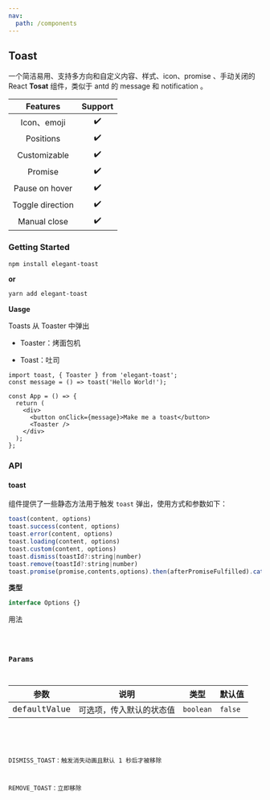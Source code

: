 ```yaml
---
nav:
  path: /components
---
```


## Toast

一个简洁易用、支持多方向和自定义内容、样式、icon、promise 、手动关闭的 React **Tosat** 组件，类似于 antd 的 message 和 notification 。

|     Features     | Support |
| :--------------: | :-----: |
|   Icon、emoji    |   ✔️    |
|    Positions     |   ✔️    |
|   Customizable   |   ✔️    |
|     Promise      |   ✔️    |
|  Pause on hover  |   ✔️    |
| Toggle direction |   ✔️    |
|   Manual close   |   ✔️    |

### Getting Started

```bash
npm install elegant-toast
```

**or**

```bash
yarn add elegant-toast
```

**Uasge**

Toasts 从 Toaster 中弹出

- Toaster：烤面包机

- Toast：吐司

```tsx | pure
import toast, { Toaster } from 'elegant-toast';
const message = () => toast('Hello World!');

const App = () => {
  return (
    <div>
      <button onClick={message}>Make me a toast</button>
      <Toaster />
    </div>
  );
};
```

### API

#### toast

组件提供了一些静态方法用于触发 `toast` 弹出，使用方式和参数如下：

```js
toast(content, options)
toast.success(content, options)
toast.error(content, options)
toast.loading(content, options)
toast.custom(content, options)
toast.dismiss(toastId?:string|number)
toast.remove(toastId?:string|number)
toast.promise(promise,contents,options).then(afterPromiseFulfilled).catch(afterPromiseRejected)
```

**类型**

```ts
interface Options {}
```

用法

<code src="./demo/demo1.tsx" />

### Params

| 参数         | 说明                     | 类型      | 默认值  |
| ------------ | ------------------------ | --------- | ------- |
| defaultValue | 可选项，传入默认的状态值 | `boolean` | `false` |

###

DISMISS_TOAST：触发消失动画且默认 1 秒后才被移除

REMOVE_TOAST：立即移除
